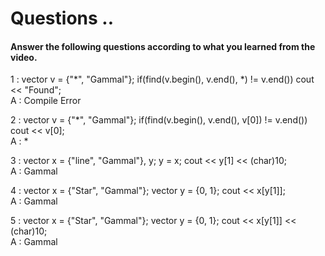 # Questions ..

#### Answer the following questions according to what you learned from the video.

1 : vector<string> v = {"*", "Gammal"}; if(find(v.begin(), v.end(), *) != v.end()) cout << "Found";  
A : Compile Error

2 : vector<string> v = {"*", "Gammal"}; if(find(v.begin(), v.end(), v[0]) != v.end()) cout << v[0];  
A : *

3 : vector<string> x = {"line", "Gammal"}, y; y = x; cout << y[1] << (char)10;  
A : Gammal

4 : vector<string> x = {"Star", "Gammal"}; vector<int> y = {0, 1}; cout << x[y[1]];  
A : Gammal

5 : vector<string> x = {"Star", "Gammal"}; vector<int> y = {0, 1}; cout << x[y[1]] << (char)10;  
A : Gammal

